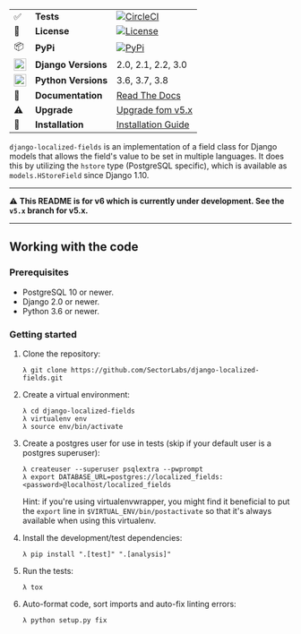 |  |  |  |
|--------------------|---------------------|-------------------------------------------------------------------------------------------------------------------------------------------------------------------------|
| :white_check_mark: | **Tests** | [![CircleCI](https://circleci.com/gh/SectorLabs/django-localized-fields/tree/master.svg?style=svg)](https://circleci.com/gh/SectorLabs/django-localized-fields/tree/master) |
| :memo: | **License** | [![License](https://img.shields.io/:license-mit-blue.svg)](http://doge.mit-license.org) |
| :package: | **PyPi** | [![PyPi](https://badge.fury.io/py/django-localized-fields.svg)](https://pypi.python.org/pypi/django-localized-fields) |
| <img src="https://icon-library.net/images/django-icon/django-icon-0.jpg" width="22px" height="22px" align="center" /> | **Django Versions** | 2.0, 2.1, 2.2, 3.0 |
| <img src="http://www.iconarchive.com/download/i73027/cornmanthe3rd/plex/Other-python.ico" width="22px" height="22px" align="center" /> | **Python Versions** | 3.6, 3.7, 3.8 |
| :book: | **Documentation** | [Read The Docs](https://django-localized-fields.readthedocs.io) |
| :warning: | **Upgrade** | [Upgrade fom v5.x](https://django-localized-fields.readthedocs.io/en/latest/releases.html#v6-0)
| :checkered_flag: | **Installation** | [Installation Guide](https://django-localized-fields.readthedocs.io/en/latest/installation.html) |

`django-localized-fields` is an implementation of a field class for Django models that allows the field's value to be set in multiple languages. It does this by utilizing the ``hstore`` type (PostgreSQL specific), which is available as `models.HStoreField` since Django 1.10.

---

:warning: **This README is for v6 which is currently under development. See the `v5.x` branch for v5.x.**

---

## Working with the code
### Prerequisites

* PostgreSQL 10 or newer.
* Django 2.0 or newer.
* Python 3.6 or newer.

### Getting started

1. Clone the repository:

       λ git clone https://github.com/SectorLabs/django-localized-fields.git

2. Create a virtual environment:

       λ cd django-localized-fields
       λ virtualenv env
       λ source env/bin/activate

3. Create a postgres user for use in tests (skip if your default user is a postgres superuser):

       λ createuser --superuser psqlextra --pwprompt
       λ export DATABASE_URL=postgres://localized_fields:<password>@localhost/localized_fields

   Hint: if you're using virtualenvwrapper, you might find it beneficial to put
   the ``export`` line in ``$VIRTUAL_ENV/bin/postactivate`` so that it's always
   available when using this virtualenv.

4. Install the development/test dependencies:

       λ pip install ".[test]" ".[analysis]"

5. Run the tests:

       λ tox

7. Auto-format code, sort imports and auto-fix linting errors:

       λ python setup.py fix
